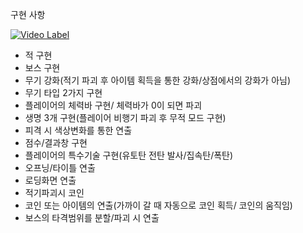 구현 사항

[![Video Label](http://img.youtube.com/vi/FXc3nx7F3Xw/0.jpg)](https://youtu.be/FXc3nx7F3Xw)
- 적 구현
- 보스 구현
- 무기 강화(적기 파괴 후 아이템 획득을 통한 강화/상점에서의 강화가 아님)
- 무기 타입 2가지 구현
- 플레이어의 체력바 구현/ 체력바가 0이 되면 파괴
- 생명 3개 구현(플레이어 비행기 파괴 후 무적 모드 구현)
- 피격 시 색상변화를 통한 연출
- 점수/결과창 구현
- 플레이어의 특수기술 구현(유토탄 전탄 발사/집속탄/폭탄)
- 오프닝/타이틀 연출
- 로딩화면 연출
- 적기파괴시 코인 
- 코인 또는 아이템의 연출(가까이 갈 때 자동으로 코인 획득/ 코인의 움직임)
- 보스의 타격범위를 분할/파괴 시 연출
